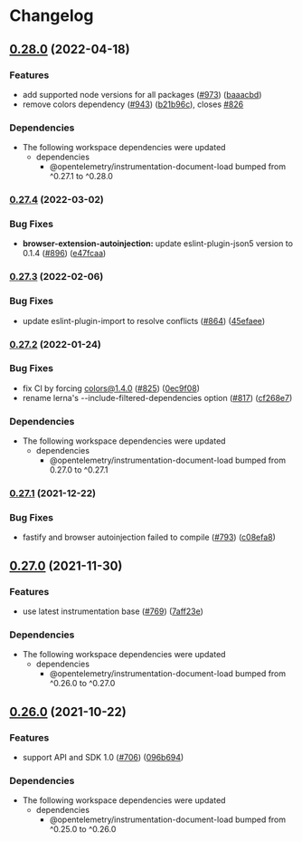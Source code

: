 # Changelog

## [0.28.0](https://github.com/open-telemetry/opentelemetry-js-contrib/compare/browser-extension-autoinjection-v0.27.4...browser-extension-autoinjection-v0.28.0) (2022-04-18)


### Features

* add supported node versions for all packages ([#973](https://github.com/open-telemetry/opentelemetry-js-contrib/issues/973)) ([baaacbd](https://github.com/open-telemetry/opentelemetry-js-contrib/commit/baaacbdd35ca4baab0afae64647aa8c0380ee4b7))
* remove colors dependency ([#943](https://github.com/open-telemetry/opentelemetry-js-contrib/issues/943)) ([b21b96c](https://github.com/open-telemetry/opentelemetry-js-contrib/commit/b21b96c1a3a4f871370f970d6b2825f00e1fe595)), closes [#826](https://github.com/open-telemetry/opentelemetry-js-contrib/issues/826)


### Dependencies

* The following workspace dependencies were updated
  * dependencies
    * @opentelemetry/instrumentation-document-load bumped from ^0.27.1 to ^0.28.0

### [0.27.4](https://github.com/open-telemetry/opentelemetry-js-contrib/compare/browser-extension-autoinjection-v0.27.3...browser-extension-autoinjection-v0.27.4) (2022-03-02)


### Bug Fixes

* **browser-extension-autoinjection:** update eslint-plugin-json5 version to 0.1.4 ([#896](https://github.com/open-telemetry/opentelemetry-js-contrib/issues/896)) ([e47fcaa](https://github.com/open-telemetry/opentelemetry-js-contrib/commit/e47fcaa1a04de35b096f373f44abbf87ff4125f2))

### [0.27.3](https://www.github.com/open-telemetry/opentelemetry-js-contrib/compare/browser-extension-autoinjection-v0.27.2...browser-extension-autoinjection-v0.27.3) (2022-02-06)


### Bug Fixes

* update eslint-plugin-import to resolve conflicts ([#864](https://www.github.com/open-telemetry/opentelemetry-js-contrib/issues/864)) ([45efaee](https://www.github.com/open-telemetry/opentelemetry-js-contrib/commit/45efaeec1da51398e44857dc9fe7ab3ef9456983))

### [0.27.2](https://www.github.com/open-telemetry/opentelemetry-js-contrib/compare/browser-extension-autoinjection-v0.27.1...browser-extension-autoinjection-v0.27.2) (2022-01-24)


### Bug Fixes

* fix CI by forcing colors@1.4.0 ([#825](https://www.github.com/open-telemetry/opentelemetry-js-contrib/issues/825)) ([0ec9f08](https://www.github.com/open-telemetry/opentelemetry-js-contrib/commit/0ec9f080520fe0f146a915a656300ef53a151ace))
* rename lerna's --include-filtered-dependencies option ([#817](https://www.github.com/open-telemetry/opentelemetry-js-contrib/issues/817)) ([cf268e7](https://www.github.com/open-telemetry/opentelemetry-js-contrib/commit/cf268e7a92b7800ad6dbec9ca77466f9ee03ee1a))


### Dependencies

* The following workspace dependencies were updated
  * dependencies
    * @opentelemetry/instrumentation-document-load bumped from 0.27.0 to ^0.27.1

### [0.27.1](https://www.github.com/open-telemetry/opentelemetry-js-contrib/compare/browser-extension-autoinjection-v0.27.0...browser-extension-autoinjection-v0.27.1) (2021-12-22)


### Bug Fixes

* fastify and browser autoinjection failed to compile ([#793](https://www.github.com/open-telemetry/opentelemetry-js-contrib/issues/793)) ([c08efa8](https://www.github.com/open-telemetry/opentelemetry-js-contrib/commit/c08efa82a38d3d5b4d0c51d712a39052317b9f74))

## [0.27.0](https://www.github.com/open-telemetry/opentelemetry-js-contrib/compare/browser-extension-autoinjection-v0.26.0...browser-extension-autoinjection-v0.27.0) (2021-11-30)


### Features

* use latest instrumentation base ([#769](https://www.github.com/open-telemetry/opentelemetry-js-contrib/issues/769)) ([7aff23e](https://www.github.com/open-telemetry/opentelemetry-js-contrib/commit/7aff23ebebbe209fa3b78c2e7f513c9cd2231be4))


### Dependencies

* The following workspace dependencies were updated
  * dependencies
    * @opentelemetry/instrumentation-document-load bumped from ^0.26.0 to ^0.27.0

## [0.26.0](https://www.github.com/open-telemetry/opentelemetry-js-contrib/compare/browser-extension-autoinjection-v0.25.0...browser-extension-autoinjection-v0.26.0) (2021-10-22)


### Features

* support API and SDK 1.0 ([#706](https://www.github.com/open-telemetry/opentelemetry-js-contrib/issues/706)) ([096b694](https://www.github.com/open-telemetry/opentelemetry-js-contrib/commit/096b694bbc3079f0ab4ee0462869b10eb8185202))



### Dependencies

* The following workspace dependencies were updated
  * dependencies
    * @opentelemetry/instrumentation-document-load bumped from ^0.25.0 to ^0.26.0
